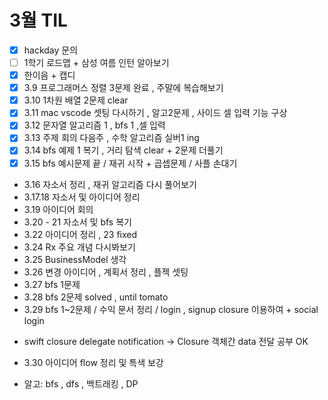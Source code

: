 # 3월 TIL

- [x] hackday 문의
- [ ] 1학기 로드맵 + 삼성 여름 인턴 알아보기
- [x] 한이음 + 캡디
- [x] 3.9 프로그래머스 정렬 3문제 완료 , 주말에 복습해보기
- [x] 3.10 1차원 배열 2문제 clear
- [x] 3.11 mac vscode 셋팅 다시하기 , 알고2문제 , 사이드 셀 입력 기능 구상
- [x] 3.12 문자열 알고리즘 1 , bfs 1 ,셀 입력
- [x] 3.13 주제 회의 다음주 , 수학 알고리즘 실버1 ing
- [x] 3.14 bfs 예제 1 복기 , 거리 탐색 clear + 2문제 더풀기
- [x] 3.15 bfs 예시문제 끝 / 재귀 시작 + 곱셉문제 / 사플 손대기
- 3.16 자소서 정리 , 재귀 알고리즘 다시 풀어보기
- 3.17.18 자소서 및 아이디어 정리
- 3.19 아이디어 회의
- 3.20 - 21 자소서 및 bfs 복기
- 3.22  아이디어 정리 , 23 fixed
- 3.24 Rx 주요 개념 다시봐보기
- 3.25 BusinessModel 생각
- 3.26 변경 아이디어 , 계획서 정리 , 플젝 셋팅
- 3.27 bfs 1문제
- 3.28 bfs 2문제 solved , until tomato
- 3.29 bfs 1~2문제 / 수익 문서 정리 / login , signup closure 이용하여 + social login
 + swift closure delegate notification -> Closure 객체간 data 전달 공부 OK
- 3.30 아이디어 flow 정리 및 특색 보강 
 
- 알고: bfs , dfs , 백트래킹 , DP

